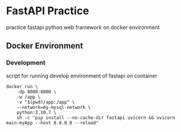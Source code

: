 # FastAPI Practice

practice fastapi python web framework on docker environment

## Docker Environment

### Development

script for running develop environment of fastapi on container

``` shell
docker run \
    -dp 8000:8000 \
    -w /app \
    -v "$(pwd)/app:/app" \
    --network=my-mysql-network \
    python:3.10.7 \
    sh -c "pip install --no-cache-dir fastapi uvicorn && uvicorn main:myApp --host 0.0.0.0 --reload"
```
